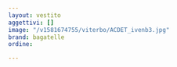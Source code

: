 ```yaml
---
layout: vestito
aggettivi: []
image: "/v1581674755/viterbo/ACDET_ivenb3.jpg"
brand: bagatelle
ordine: 

---
```

